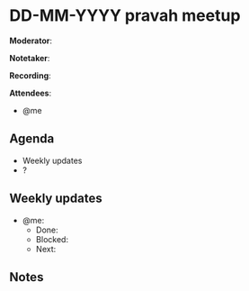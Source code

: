 # DD-MM-YYYY pravah meetup

**Moderator**:

**Notetaker**:

**Recording**:

**Attendees**:
  - @me

## Agenda

- Weekly updates 
- ?

## Weekly updates

- @me:
  - Done:
  - Blocked:
  - Next:

## Notes
